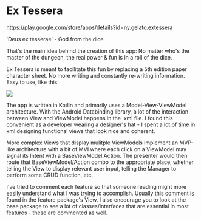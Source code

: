 # Ex Tessera

https://play.google.com/store/apps/details?id=ny.gelato.extessera

'Deus ex tesserae' - God from the dice

That's the main idea behind the creation of this app: No matter who's the master of the dungeon, the real power & fun is in a roll of the dice.

Ex Tessera is meant to facilitate this fun by replacing a 5th edition paper character sheet. No more writing and constantly re-writing information. Easy to use, like this:

![ ](https://media.giphy.com/media/xT39D5cbo5VGmk14uQ/giphy.gif)

The app is written in Kotlin and primarily uses a Model-View-ViewModel architecture. With the Android Databinding library, a lot of the interaction between View and ViewModel happens in the .xml file. I found this convenient as a developer wearing a designer's hat - I spent a lot of time in xml designing functional views that look nice and coherent.

More complex Views that display mulitple ViewModels implement an MVP-like architecture with a bit of MVI where each click on a ViewModel may signal its Intent with a BaseViewModel.Action. The presenter would then route that BaseViewModel/Action combo to the appropriate place, whether telling the View to display relevant user input, telling the Manager to perform some CRUD function, etc.

I've tried to comment each feature so that someone reading might more easily understand what I was trying to accomplish. Usually this comment is found in the feature package's View. I also encourage you to look at the base package to see a lot of classes/interfaces that are essential in most features - these are commented as well.

